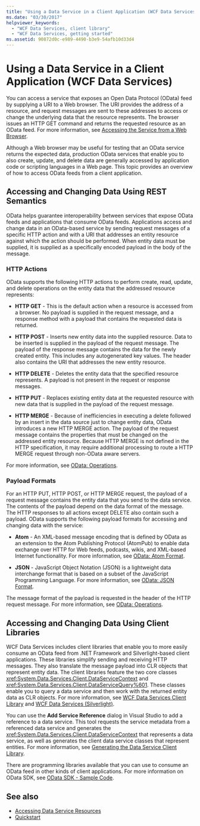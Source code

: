 ```yaml
---
title: "Using a Data Service in a Client Application (WCF Data Services)"
ms.date: "03/30/2017"
helpviewer_keywords: 
  - "WCF Data Services, client library"
  - "WCF Data Services, getting started"
ms.assetid: 90872d0c-e989-4490-b3e9-54afb10d33d4
---
```

# Using a Data Service in a Client Application (WCF Data Services)
You can access a service that exposes an Open Data Protocol (OData) feed by supplying a URI to a Web browser. The URI provides the address of a resource, and request messages are sent to these addresses to access or change the underlying data that the resource represents. The browser issues an HTTP GET command and returns the requested resource as an OData feed. For more information, see [Accessing the Service from a Web Browser](accessing-the-service-from-a-web-browser-wcf-data-services-quickstart.md).  
  
 Although a Web browser may be useful for testing that an OData service returns the expected data, production OData services that enable you to also create, update, and delete data are generally accessed by application code or scripting languages in a Web page. This topic provides an overview of how to access OData feeds from a client application.  
  
## Accessing and Changing Data Using REST Semantics  
 OData helps guarantee interoperability between services that expose OData feeds and applications that consume OData feeds. Applications access and change data in an OData-based service by sending request messages of a specific HTTP action and with a URI that addresses an entity resource against which the action should be performed. When entity data must be supplied, it is supplied as a specifically encoded payload in the body of the message.  
  
### HTTP Actions  
 OData supports the following HTTP actions to perform create, read, update, and delete operations on the entity data that the addressed resource represents:  
  
- **HTTP GET** - This is the default action when a resource is accessed from a browser. No payload is supplied in the request message, and a response method with a payload that contains the requested data is returned.  
  
- **HTTP POST** - Inserts new entity data into the supplied resource. Data to be inserted is supplied in the payload of the request message. The payload of the response message contains the data for the newly created entity. This includes any autogenerated key values. The header also contains the URI that addresses the new entity resource.  
  
- **HTTP DELETE** - Deletes the entity data that the specified resource represents. A payload is not present in the request or response messages.  
  
- **HTTP PUT** - Replaces existing entity data at the requested resource with new data that is supplied in the payload of the request message.  
  
- **HTTP MERGE** - Because of inefficiencies in executing a delete followed by an insert in the data source just to change entity data, OData introduces a new HTTP MERGE action. The payload of the request message contains the properties that must be changed on the addressed entity resource. Because HTTP MERGE is not defined in the HTTP specification, it may require additional processing to route a HTTP MERGE request through non-OData aware servers.  
  
 For more information, see [OData: Operations](https://www.odata.org/documentation/odata-version-2-0/operations/).
  
### Payload Formats  
 For an HTTP PUT, HTTP POST, or HTTP MERGE request, the payload of a request message contains the entity data that you send to the data service. The contents of the payload depend on the data format of the message. The HTTP responses to all actions except DELETE also contain such a payload. OData supports the following payload formats for accessing and changing data with the service:  
  
- **Atom** - An XML-based message encoding that is defined by OData as an extension to the Atom Publishing Protocol (AtomPub) to enable data exchange over HTTP for Web feeds, podcasts, wikis, and XML-based Internet functionality. For more information, see [OData: Atom Format](https://www.odata.org/documentation/odata-version-2-0/atom-format/).
  
- **JSON** - JavaScript Object Notation (JSON) is a lightweight data interchange format that is based on a subset of the JavaScript Programming Language. For more information, see [OData: JSON Format](https://www.odata.org/documentation/odata-version-2-0/json-format/).
  
 The message format of the payload is requested in the header of the HTTP request message. For more information, see [OData: Operations](https://www.odata.org/documentation/odata-version-2-0/operations/).
  
## Accessing and Changing Data Using Client Libraries  
 WCF Data Services includes client libraries that enable you to more easily consume an OData feed from .NET Framework and Silverlight-based client applications. These libraries simplify sending and receiving HTTP messages. They also translate the message payload into CLR objects that represent entity data. The client libraries feature the two core classes <xref:System.Data.Services.Client.DataServiceContext> and <xref:System.Data.Services.Client.DataServiceQuery%601>. These classes enable you to query a data service and then work with the returned entity data as CLR objects. For more information, see [WCF Data Services Client Library](wcf-data-services-client-library.md) and [WCF Data Services (Silverlight)](https://docs.microsoft.com/previous-versions/windows/silverlight/dotnet-windows-silverlight/cc838234(v=vs.95)).  
  
 You can use the **Add Service Reference** dialog in Visual Studio to add a reference to a data service. This tool requests the service metadata from a referenced data service and generates the <xref:System.Data.Services.Client.DataServiceContext> that represents a data service, as well as generates the client data service classes that represent entities. For more information, see [Generating the Data Service Client Library](generating-the-data-service-client-library-wcf-data-services.md).  
  
 There are programming libraries available that you can use to consume an OData feed in other kinds of client applications. For more information on OData SDK, see [OData SDK - Sample Code](https://www.odata.org/ecosystem/#sdk).
  
## See also

- [Accessing Data Service Resources](accessing-data-service-resources-wcf-data-services.md)
- [Quickstart](quickstart-wcf-data-services.md)
